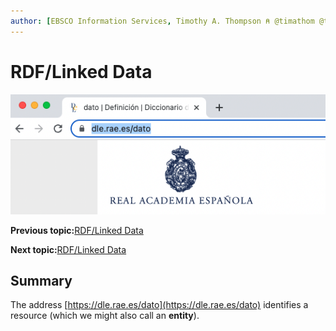```yaml
---
author: [EBSCO Information Services, Timothy A. Thompson ⍝ @timathom @timathom@indieweb.social]
---
```


# RDF/Linked Data

![Screenshot of a cropped web browser window showing the highlighted URL of the webpage for entry in the Diccionario de la lengua española representing the word dato in Spanish, dle.rae.es/dato. The page shows the logo of the Real Academia Española.](../../submaps/../img/rdf/dle_dato.png "https://dle.rae.es/dato")

**Previous topic:**[RDF/Linked Data](../../day_1/lesson_1/rdf_linked_data.md)

**Next topic:**[RDF/Linked Data](../../day_1/lesson_1/rdf_linked_data_3.md)

## Summary

The address ﻿[https://dle.rae.es/dato](https://dle.rae.es/dato) identifies a resource \(which we might also call an **entity**\).

